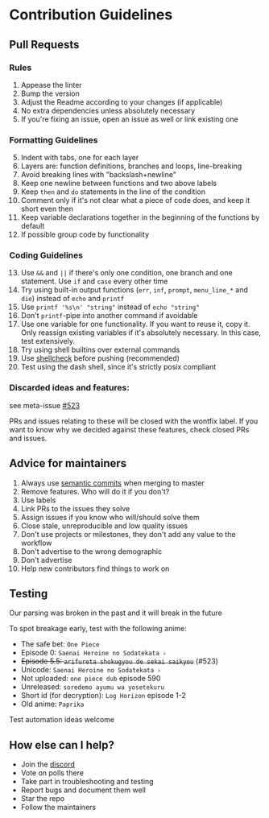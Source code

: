 # Contribution Guidelines

## Pull Requests

### Rules

1. Appease the linter
2. Bump the version
3. Adjust the Readme according to your changes (if applicable)
4. No extra dependencies unless absolutely necessary
5. If you're fixing an issue, open an issue as well or link existing one

### Formatting Guidelines
5. Indent with tabs, one for each layer
6. Layers are: function definitions, branches and loops, line-breaking
7. Avoid breaking lines with "backslash+newline"
8. Keep one newline between functions and two above labels
9. Keep `then` and `do` statements in the line of the condition
10. Comment only if it's not clear what a piece of code does, and keep it short even then
11. Keep variable declarations together in the beginning of the functions by default
12. If possible group code by functionality

### Coding Guidelines
13. Use `&&` and `||` if there's only one condition, one branch and one statement. 
Use `if` and `case` every other time
14. Try using built-in output functions (`err`, `inf`, `prompt`, `menu_line_*` and `die`) instead of `echo` and `printf`
15. Use `printf '%s\n' "string"` instead of `echo "string"`
16. Don't `printf`-pipe into another command if avoidable
17. Use one variable for one functionality. If you want to reuse it, copy it. 
Only reassign existing variables if it's absolutely necessary. In this case, test extensively.
18. Try using shell builtins over external commands
19. Use [shellcheck](https://github.com/koalaman/shellcheck) before pushing (recommended)
20. Test using the dash shell, since it's strictly posix compliant


### Discarded ideas and features:
see meta-issue [#523](https://github.com/pystardust/ani-cli/issues/523)

PRs and issues relating to these will be closed with the wontfix label.
If you want to know why we decided against these features, check closed PRs and issues.

## Advice for maintainers

1. Always use [semantic commits](https://gist.github.com/joshbuchea/6f47e86d2510bce28f8e7f42ae84c716) when merging to master
2. Remove features. Who will do it if you don't?
3. Use labels
4. Link PRs to the issues they solve
5. Assign issues if you know who will/should solve them
6. Close stale, unreproducible and low quality issues
7. Don't use projects or milestones, they don't add any value to the workflow
8. Don't advertise to the wrong demographic
9. Don't advertise
10. Help new contributors find things to work on

## Testing

Our parsing was broken in the past and it will break in the future

To spot breakage early, test with the following anime:

- The safe bet: `One Piece`
- Episode 0: `Saenai Heroine no Sodatekata ♭`
- ~~Episode 5.5: `arifureta shokugyou de sekai saikyou`~~ (#523)
- Unicode: `Saenai Heroine no Sodatekata ♭`
- Not uploaded: `one piece dub` episode 590
- Unreleased: `soredemo ayumu wa yosetekuru`
- Short id (for decryption): `Log Horizon` episode 1-2
- Old anime: `Paprika`

Test automation ideas welcome

## How else can I help?

- Join the [discord](https://discord.gg/aqu7GpqVmR)
- Vote on polls there
- Take part in troubleshooting and testing
- Report bugs and document them well
- Star the repo
- Follow the maintainers
